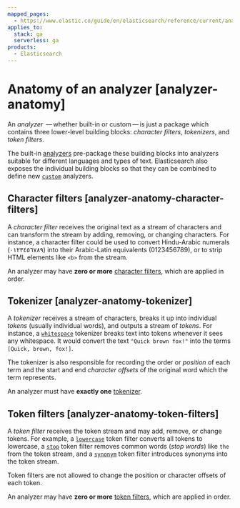 ```yaml
---
mapped_pages:
  - https://www.elastic.co/guide/en/elasticsearch/reference/current/analyzer-anatomy.html
applies_to:
  stack: ga
  serverless: ga
products:
  - Elasticsearch
---
```


# Anatomy of an analyzer [analyzer-anatomy]

An *analyzer*  — whether built-in or custom — is just a package which contains three lower-level building blocks: *character filters*, *tokenizers*, and *token filters*.

The built-in [analyzers](elasticsearch://reference/text-analysis/analyzer-reference.md) pre-package these building blocks into analyzers suitable for different languages and types of text. Elasticsearch also exposes the individual building blocks so that they can be combined to define new [`custom`](create-custom-analyzer.md) analyzers.

## Character filters [analyzer-anatomy-character-filters]

A *character filter* receives the original text as a stream of characters and can transform the stream by adding, removing, or changing characters. For instance, a character filter could be used to convert Hindu-Arabic numerals (٠‎١٢٣٤٥٦٧٨‎٩‎) into their Arabic-Latin equivalents (0123456789), or to strip HTML elements like `<b>` from the stream.

An analyzer may have **zero or more** [character filters](elasticsearch://reference/text-analysis/character-filter-reference.md), which are applied in order.


## Tokenizer [analyzer-anatomy-tokenizer]

A *tokenizer* receives a stream of characters, breaks it up into individual *tokens* (usually individual words), and outputs a stream of *tokens*. For instance, a [`whitespace`](elasticsearch://reference/text-analysis/analysis-whitespace-tokenizer.md) tokenizer breaks text into tokens whenever it sees any whitespace. It would convert the text `"Quick brown fox!"` into the terms `[Quick, brown, fox!]`.

The tokenizer is also responsible for recording the order or *position* of each term and the start and end *character offsets* of the original word which the term represents.

An analyzer must have **exactly one** [tokenizer](elasticsearch://reference/text-analysis/tokenizer-reference.md).


## Token filters [analyzer-anatomy-token-filters]

A *token filter* receives the token stream and may add, remove, or change tokens. For example, a [`lowercase`](elasticsearch://reference/text-analysis/analysis-lowercase-tokenfilter.md) token filter converts all tokens to lowercase, a [`stop`](elasticsearch://reference/text-analysis/analysis-stop-tokenfilter.md) token filter removes common words (*stop words*) like `the` from the token stream, and a [`synonym`](elasticsearch://reference/text-analysis/analysis-synonym-tokenfilter.md) token filter introduces synonyms into the token stream.

Token filters are not allowed to change the position or character offsets of each token.

An analyzer may have **zero or more** [token filters](elasticsearch://reference/text-analysis/token-filter-reference.md), which are applied in order.


